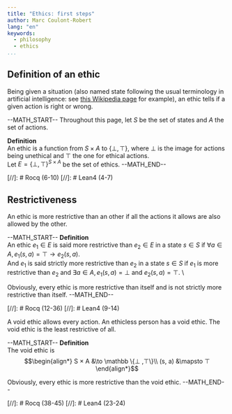 ```yaml
---
title: "Ethics: first steps"
author: Marc Coulont-Robert
lang: "en"
keywords:
  - philosophy
  - ethics
...
```



## Definition of an ethic

Being given a situation (also named state following the usual terminology in artificial intelligence: see [this Wikipedia page](https://en.wikipedia.org/wiki/Intelligent_agent#Objective_function) for example), an ethic tells if a given action is right or wrong.

--MATH_START--
Throughout this page, let $S$ be the set of states and $A$ the set of actions.

$\mathbf{Definition}$\
An ethic is a function from $S × A$ to $\{⊥ ,⊤\}$, where $⊥$ is the image for actions being unethical and $⊤$ the one for ethical actions. \
Let $E = {\{⊥ ,⊤\}}^{S × A}$ be the set of ethics.
--MATH_END--

[//]: # Rocq (6-10)
[//]: # Lean4 (4-7)


## Restrictiveness

An ethic is more restrictive than an other if all the actions it allows are also allowed by the other.

--MATH_START--
$\mathbf{Definition}$\
An ethic $e_1 \in E$ is said more restrictive than $e_2 \in E$ in a state $s \in S$ if $\forall a \in A, e_1(s, a) = ⊤ \rightarrow e_2(s, a)$. \
And $e_1$ is said strictly more restrictive than $e_2$ in a state $s \in S$ if $e_1$ is more restrictive than $e_2$ and $\exists a \in A, e_1(s, a) = ⊥$ and $e_2(s, a) = ⊤$. \

Obviously, every ethic is more restrictive than itself and is not strictly more restrictive than itself.
--MATH_END--

[//]: # Rocq (12-36)
[//]: # Lean4 (9-14)

A void ethic allows every action. An ethicless person has a void ethic. The void ethic is the least restrictive of all.

--MATH_START--
$\mathbf{Definition}$\
The void ethic is
$$\begin{align*}
    S × A &\to \mathbb \{⊥ ,⊤\}\\
    (s, a) &\mapsto ⊤
\end{align*}$$

Obviously, every ethic is more restrictive than the void ethic.
--MATH_END--

[//]: # Rocq (38-45)
[//]: # Lean4 (23-24)

